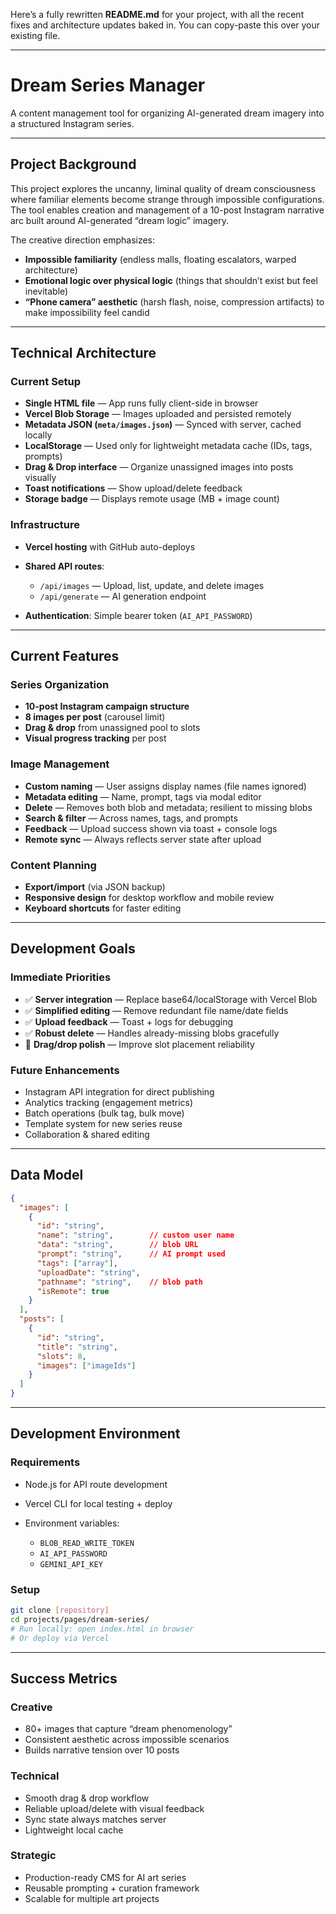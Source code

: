 Here’s a fully rewritten **README.md** for your project, with all the recent fixes and architecture updates baked in. You can copy-paste this over your existing file.

---

# Dream Series Manager

A content management tool for organizing AI-generated dream imagery into a structured Instagram series.

---

## Project Background

This project explores the uncanny, liminal quality of dream consciousness where familiar elements become strange through impossible configurations. The tool enables creation and management of a 10-post Instagram narrative arc built around AI-generated “dream logic” imagery.

The creative direction emphasizes:

* **Impossible familiarity** (endless malls, floating escalators, warped architecture)
* **Emotional logic over physical logic** (things that shouldn’t exist but feel inevitable)
* **“Phone camera” aesthetic** (harsh flash, noise, compression artifacts) to make impossibility feel candid

---

## Technical Architecture

### Current Setup

* **Single HTML file** — App runs fully client-side in browser
* **Vercel Blob Storage** — Images uploaded and persisted remotely
* **Metadata JSON (`meta/images.json`)** — Synced with server, cached locally
* **LocalStorage** — Used only for lightweight metadata cache (IDs, tags, prompts)
* **Drag & Drop interface** — Organize unassigned images into posts visually
* **Toast notifications** — Show upload/delete feedback
* **Storage badge** — Displays remote usage (MB + image count)

### Infrastructure

* **Vercel hosting** with GitHub auto-deploys
* **Shared API routes**:

  * `/api/images` — Upload, list, update, and delete images
  * `/api/generate` — AI generation endpoint
* **Authentication**: Simple bearer token (`AI_API_PASSWORD`)

---

## Current Features

### Series Organization

* **10-post Instagram campaign structure**
* **8 images per post** (carousel limit)
* **Drag & drop** from unassigned pool to slots
* **Visual progress tracking** per post

### Image Management

* **Custom naming** — User assigns display names (file names ignored)
* **Metadata editing** — Name, prompt, tags via modal editor
* **Delete** — Removes both blob and metadata; resilient to missing blobs
* **Search & filter** — Across names, tags, and prompts
* **Feedback** — Upload success shown via toast + console logs
* **Remote sync** — Always reflects server state after upload

### Content Planning

* **Export/import** (via JSON backup)
* **Responsive design** for desktop workflow and mobile review
* **Keyboard shortcuts** for faster editing

---

## Development Goals

### Immediate Priorities

* ✅ **Server integration** — Replace base64/localStorage with Vercel Blob
* ✅ **Simplified editing** — Remove redundant file name/date fields
* ✅ **Upload feedback** — Toast + logs for debugging
* ✅ **Robust delete** — Handles already-missing blobs gracefully
* 🔄 **Drag/drop polish** — Improve slot placement reliability

### Future Enhancements

* Instagram API integration for direct publishing
* Analytics tracking (engagement metrics)
* Batch operations (bulk tag, bulk move)
* Template system for new series reuse
* Collaboration & shared editing

---

## Data Model

```json
{
  "images": [
    {
      "id": "string",
      "name": "string",        // custom user name
      "data": "string",        // blob URL
      "prompt": "string",      // AI prompt used
      "tags": ["array"],
      "uploadDate": "string",
      "pathname": "string",    // blob path
      "isRemote": true
    }
  ],
  "posts": [
    {
      "id": "string",
      "title": "string",
      "slots": 8,
      "images": ["imageIds"]
    }
  ]
}
```

---

## Development Environment

### Requirements

* Node.js for API route development
* Vercel CLI for local testing + deploy
* Environment variables:

  * `BLOB_READ_WRITE_TOKEN`
  * `AI_API_PASSWORD`
  * `GEMINI_API_KEY`

### Setup

```bash
git clone [repository]
cd projects/pages/dream-series/
# Run locally: open index.html in browser
# Or deploy via Vercel
```

---

## Success Metrics

### Creative

* 80+ images that capture “dream phenomenology”
* Consistent aesthetic across impossible scenarios
* Builds narrative tension over 10 posts

### Technical

* Smooth drag & drop workflow
* Reliable upload/delete with visual feedback
* Sync state always matches server
* Lightweight local cache

### Strategic

* Production-ready CMS for AI art series
* Reusable prompting + curation framework
* Scalable for multiple art projects

